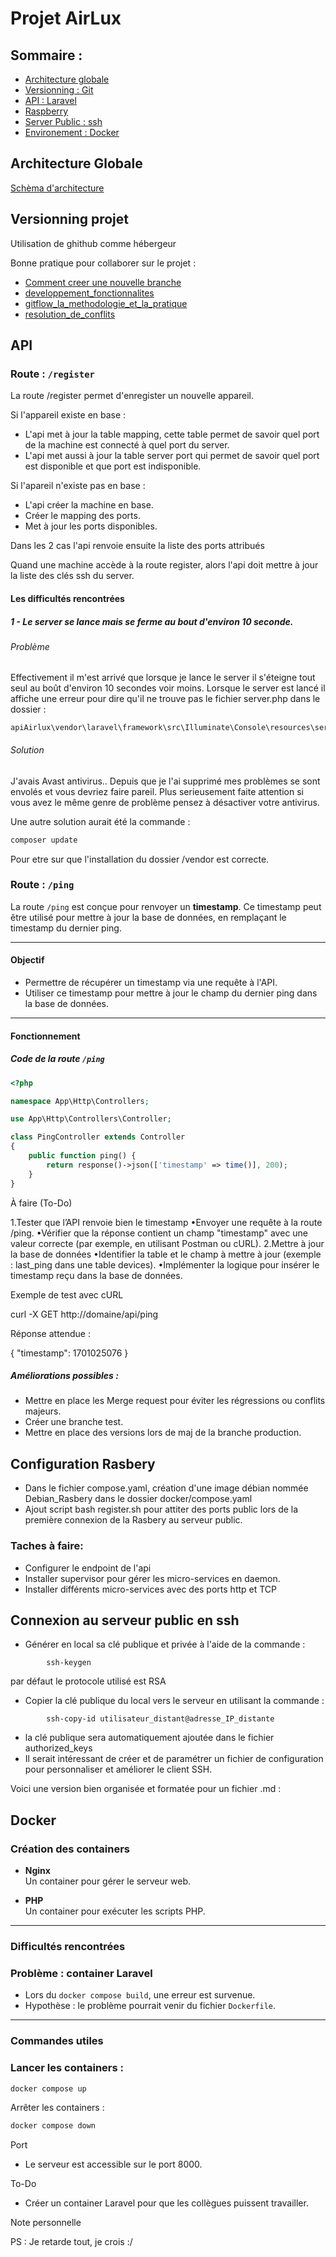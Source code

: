 # Projet AirLux

## Sommaire :

- [Architecture globale](#architecture-globale)
- [Versionning : Git](#versionning-projet)
- [API : Laravel](#api)
- [Raspberry](#configuration-rasbery)
- [Server Public : ssh](#connexion-au-serveur-public-en-ssh)
- [Environement : Docker](#docker)

## Architecture Globale

[Schèma d'architecture](documentation/architecture.png)

## Versionning projet

Utilisation de ghithub comme hébergeur 

Bonne pratique pour collaborer sur le projet :

- [Comment creer une nouvelle branche](documentation/Comment_creer_une_nouvelle_branche.md)
- [developpement_fonctionnalites](documentation/developpement_fonctionnalites.md)
- [gitflow_la_methodologie_et_la_pratique](documentation/gitflow_la_methodologie_et_la_pratique)
- [resolution_de_conflits](documentation/resolution_de_conflits.md)

## API

### Route : `/register`

La route /register permet d'enregister un nouvelle appareil.

Si l'appareil existe en base : 
- L'api met à jour la table mapping, cette table permet de savoir quel port de la machine est connecté à quel port du server. 
- L'api met aussi à jour la table server port qui permet de savoir quel port est disponible et que port est indisponible.

Si l'apareil n'existe pas en base : 
- L'api créer la machine en base.
- Créer le mapping des ports.
- Met à jour les ports disponibles.

Dans les 2 cas l'api renvoie ensuite la liste des ports attribués

Quand une machine accède à la route register, alors l'api doit mettre à jour la liste des clés ssh du server.

#### Les difficultés rencontrées

##### 1 - Le server se lance mais se ferme au bout d'environ 10 seconde.

###### Problème
Effectivement il m'est arrivé que lorsque je lance le server il s'éteigne tout seul au boût d'environ 10 secondes voir moins. Lorsque le server est lancé il affiche une erreur pour dire qu'il ne trouve pas le fichier server.php dans le dossier :
```path
apiAirlux\vendor\laravel\framework\src\Illuminate\Console\resources\server.php
```

###### Solution
J'avais Avast antivirus.. Depuis que je l'ai supprimé mes problèmes se sont envolés et vous devriez faire pareil. Plus serieusement faite attention si vous avez le même genre de problème pensez à désactiver votre antivirus. 

Une autre solution aurait été la commande :
```bash
composer update
```
Pour etre sur que l'installation du dossier /vendor est correcte.

### Route : `/ping` 

La route `/ping` est conçue pour renvoyer un **timestamp**. Ce timestamp peut être utilisé pour mettre à jour la base de données, en remplaçant le timestamp du dernier ping.

---

#### Objectif

- Permettre de récupérer un timestamp via une requête à l'API.
- Utiliser ce timestamp pour mettre à jour le champ du dernier ping dans la base de données.

---

#### Fonctionnement

##### Code de la route `/ping`

```php
<?php

namespace App\Http\Controllers;

use App\Http\Controllers\Controller;

class PingController extends Controller
{
    public function ping() {
        return response()->json(['timestamp' => time()], 200);
    }
}
```

À faire (To-Do)

1.Tester que l’API renvoie bien le timestamp
•Envoyer une requête à la route /ping.
•Vérifier que la réponse contient un champ "timestamp" avec une valeur correcte (par exemple, en utilisant Postman ou cURL).
2.Mettre à jour la base de données
•Identifier la table et le champ à mettre à jour (exemple : last_ping dans une table devices).
•Implémenter la logique pour insérer le timestamp reçu dans la base de données.

Exemple de test avec cURL

curl -X GET http://domaine/api/ping

Réponse attendue :

{
    "timestamp": 1701025076
}


##### Améliorations possibles :
   - Mettre en place les Merge request pour éviter les régressions ou conflits majeurs.
   - Créer une branche test.
   - Mettre en place des versions lors de maj de la branche production.


## Configuration Rasbery

- Dans le fichier compose.yaml, création d'une image débian  nommée Debian_Rasbery dans le dossier docker/compose.yaml
- Ajout script bash  register.sh pour attiter des ports public  lors de la première connexion  de la Rasbery au serveur public.

### Taches à faire:
 - Configurer le endpoint de l'api 
 - Installer  supervisor pour gérer les micro-services en daemon. 
 - Installer différents micro-services avec des ports http et TCP

## Connexion au serveur public en ssh 

- Générer  en local  sa clé publique et privée à l'aide de la commande :
``` 
        ssh-keygen 
```
 par défaut le protocole utilisé est RSA

- Copier la clé publique du local vers  le serveur  en utilisant la commande :
```
        ssh-copy-id utilisateur_distant@adresse_IP_distante
```
- la clé publique sera automatiquement ajoutée dans le fichier authorized_keys
- Il serait intéressant de créer et de paramétrer un fichier de configuration  pour personnaliser et améliorer le client SSH.

Voici une version bien organisée et formatée pour un fichier .md :

## Docker

### Création des containers

- **Nginx**  
  Un container pour gérer le serveur web.  

- **PHP**  
  Un container pour exécuter les scripts PHP.

---

### Difficultés rencontrées

### Problème : container Laravel
- Lors du `docker compose build`, une erreur est survenue.
- Hypothèse : le problème pourrait venir du fichier `Dockerfile`.

---

### Commandes utiles

### Lancer les containers :
```bash
docker compose up
```
Arrêter les containers :

```bash
docker compose down
```
Port

  - Le serveur est accessible sur le port 8000.

To-Do

  -	Créer un container Laravel pour que les collègues puissent travailler.

Note personnelle

  PS : Je retarde tout, je crois :/

